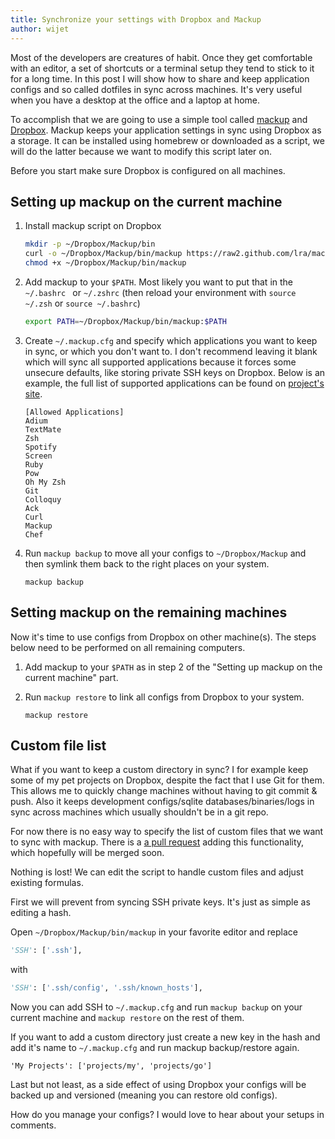 ```yaml
---
title: Synchronize your settings with Dropbox and Mackup
author: wijet
---
```


Most of the developers are creatures of habit. Once they get comfortable
with an editor, a set of shortcuts or a terminal setup they tend to stick
to it for a long time. In this post I will show how to share and keep
application configs and so called dotfiles in sync across machines.
It's very useful when you have a desktop at the office and a laptop at home.

To accomplish that we are going to use a simple tool called
[mackup](https://github.com/lra/mackup) and [Dropbox](https://www.dropbox.com).
Mackup keeps your application settings in sync using Dropbox as a storage.
It can be installed using homebrew or downloaded as a script,
we will do the latter because we want to modify this script later on.

Before you start make sure Dropbox is configured on all machines.

## Setting up mackup on the current machine

1. Install mackup script on Dropbox

    ```bash
    mkdir -p ~/Dropbox/Mackup/bin
    curl -o ~/Dropbox/Mackup/bin/mackup https://raw2.github.com/lra/mackup/036575af6cf41ac0ad85f853107c93ab3ada7509/mackup.py
    chmod +x ~/Dropbox/Mackup/bin/mackup
    ```

2. Add mackup to your `$PATH`. Most likely you want to put that in the
`~/.bashrc ` or `~/.zshrc` (then reload your environment with `source ~/.zsh`
or `source ~/.bashrc`)

    ```bash
    export PATH=~/Dropbox/Mackup/bin/mackup:$PATH
    ```

3. Create `~/.mackup.cfg` and specify which applications you want to keep in
sync, or which you don't want to. I don't recommend leaving it blank
which will sync all supported applications because it forces some unsecure
defaults, like storing private SSH keys on Dropbox. Below is an example,
the full list of supported applications can be found on
[project's site](https://github.com/lra/mackup).

    ```
    [Allowed Applications]
    Adium
    TextMate
    Zsh
    Spotify
    Screen
    Ruby
    Pow
    Oh My Zsh
    Git
    Colloquy
    Ack
    Curl
    Mackup
    Chef
    ```

4. Run `mackup backup` to move all your configs to `~/Dropbox/Mackup` and
then symlink them back to the right places on your system.

    ```
    mackup backup
    ```

## Setting mackup on the remaining machines

Now it's time to use configs from Dropbox on other machine(s).
The steps below need to be performed on all remaining computers.

1. Add mackup to your `$PATH` as in step 2 of the "Setting up mackup on the
current machine" part.

2. Run `mackup restore` to link all configs from Dropbox to your system.

    ```
    mackup restore
    ```

## Custom file list

What if you want to keep a custom directory in sync? I for example
keep some of my pet projects on Dropbox, despite the fact that I use Git
for them. This allows me to quickly change machines without having to
git commit & push. Also it keeps development
configs/sqlite databases/binaries/logs in sync across machines which usually
shouldn't be in a git repo.

For now there is no easy way to specify the list of custom files that
we want to sync with mackup. There is a
[a pull request](https://github.com/lra/mackup/pull/71)
adding this functionality, which hopefully will be merged soon.

Nothing is lost! We can edit the script to handle custom files and adjust
existing formulas.

First we will prevent from syncing SSH private keys. It's just as simple
as editing a hash.

Open `~/Dropbox/Mackup/bin/mackup` in your favorite editor and replace

```python
'SSH': ['.ssh'],
```

with

```python
'SSH': ['.ssh/config', '.ssh/known_hosts'],
```

Now you can add SSH to `~/.mackup.cfg` and run `mackup backup` on your current
machine and `mackup restore` on the rest of them.

If you want to add a custom directory just create a new key in the hash and
add it's name to `~/.mackup.cfg` and run mackup backup/restore again.

```
'My Projects': ['projects/my', 'projects/go']
```

Last but not least, as a side effect of using Dropbox your configs will be
backed up and versioned (meaning you can restore old configs).

How do you manage your configs? I would love to hear about your setups in comments.
